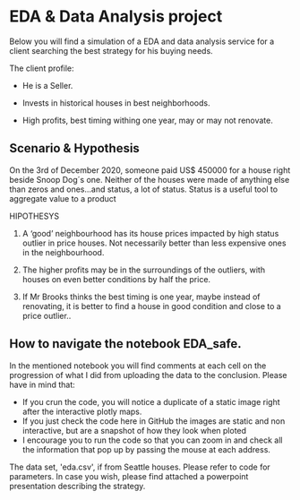 

# EDA & Data Analysis project

Below you will find a simulation of a EDA and data analysis service for a client searching the best strategy for his buying needs.

The client profile:

* He is a Seller.

* Invests in historical houses in best neighborhoods.

* High profits, best timing withing one year, may or may not renovate.

## Scenario & Hypothesis

On the 3rd of December 2020, someone paid US$ 450000 for a house right beside Snoop Dog´s one. Neither of the houses were made of anything else than zeros and ones...and status, a lot of status. Status is a useful tool to aggregate value to a product

HIPOTHESYS

 1. A ‘good’ neighbourhood has its house prices impacted by high status outlier in price houses. Not necessarily better than less expensive ones in the neighbourhood.

2. The higher profits may be in the surroundings of the outliers, with houses on even better conditions by half the price.

3. If Mr Brooks thinks the best timing is one year, maybe instead of renovating, it is better to find a house in good condition and close to a price outlier..

## How to navigate the notebook EDA_safe.

In the mentioned notebook you will find comments at each cell on the progression of what I did from uploading the data to the conclusion. Please have in mind that:
* If you crun the code, you will notice a duplicate of a static image right after the interactive plotly maps.
* If you just check the code here in GitHub the images are static and non interactive, but are a snapshot of how they look when ploted
* I encourage you to run the code so that you can zoom in and check all the information that pop up by passing the mouse at each address. 

The data set, 'eda.csv', if from Seattle houses. Please refer to code for parameters.
In case you wish, please find attached a powerpoint presentation describing the strategy.
